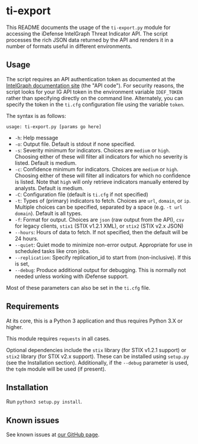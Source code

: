 # ti-export

This README documents the usage of the `ti-export.py` module for accessing the iDefense IntelGraph Threat Indicator API. The script processes the rich JSON data returned by the API and renders it in a number of formats useful in different environments.

## Usage

The script requires an API authentication token as documented at the [IntelGraph documentation site](https://intelgraph.idefense.com/#/docs/view#page-section-2-0) (the "API code"). For security reasons, the script looks for your IG API token in the environment variable `IDEF_TOKEN` rather than specifying directly on the command line. Alternately, you can specify the token in the `ti.cfg` configuration file using the variable `token`.

The syntax is as follows:

```text
usage: ti-export.py [params go here]
```

- `-h`: Help message
- `-o`: Output file. Default is stdout if none specified.
- `-s`: Severity minimum for indicators. Choices are `medium` or `high`. Choosing either of these will filter all indicators for which no severity is listed. Default is medium.
- `-c`: Confidence minimum for indicators. Choices are `medium` or `high`. Choosing either of these will filter all indicators for which no confidence is listed. Note that `high` will only retrieve indicators manually entered by analysts. Default is medium.
- `-C`: Configuration file (default is `ti.cfg` if not specified)
- `-t`: Types of (primary) indicators to fetch. Choices are `url`, `domain`, or `ip`. Multiple choices can be specified, separated by a space (e.g. `-t url domain`). Default is all types.
- `-f`: Format for output. Choices are `json` (raw output from the API), `csv` for legacy clients, `stix1` (STIX v1.2.1 XML), or `stix2` (STIX v2.x JSON)
- `--hours`: Hours of data to fetch. If not specified, then the default will be 24 hours.
- `--quiet`: Quiet mode to minimize non-error output. Appropriate for use in scheduled tasks like cron jobs.
- `--replication`: Specify replication_id to start from (non-inclusive). If this is set,
- `--debug`: Produce additional output for debugging. This is normally not needed unless working with iDefense support.

Most of these parameters can also be set in the `ti.cfg` file.

## Requirements

At its core, this is a Python 3 application and thus requires Python 3.X or higher.

This module requires `requests` in all cases.

Optional dependencies include the `stix` library (for STIX v1.2.1 support) or `stix2` library (for STIX v2.x support). These can be installed using `setup.py` (see the Installation section). Additionally, if the `--debug` parameter is used, the `tqdm` module will be used (if present).

## Installation

Run `python3 setup.py install`.

## Known issues

See known issues at [our GitHub page](https://github.com/iDefense/ti-export/issues).
